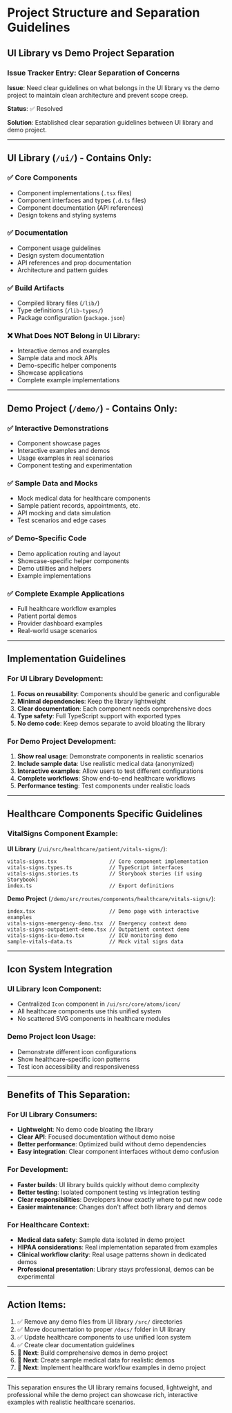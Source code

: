 # Project Structure and Separation Guidelines

## UI Library vs Demo Project Separation

### Issue Tracker Entry: Clear Separation of Concerns

**Issue**: Need clear guidelines on what belongs in the UI library vs the demo project to maintain clean architecture and prevent scope creep.

**Status**: ✅ Resolved

**Solution**: Established clear separation guidelines between UI library and demo project.

---

## UI Library (`/ui/`) - Contains Only:

### ✅ Core Components
- Component implementations (`.tsx` files)
- Component interfaces and types (`.d.ts` files)
- Component documentation (API references)
- Design tokens and styling systems

### ✅ Documentation
- Component usage guidelines
- Design system documentation
- API references and prop documentation
- Architecture and pattern guides

### ✅ Build Artifacts
- Compiled library files (`/lib/`)
- Type definitions (`/lib-types/`)
- Package configuration (`package.json`)

### ❌ What Does NOT Belong in UI Library:
- Interactive demos and examples
- Sample data and mock APIs
- Demo-specific helper components
- Showcase applications
- Complete example implementations

---

## Demo Project (`/demo/`) - Contains Only:

### ✅ Interactive Demonstrations
- Component showcase pages
- Interactive examples and demos
- Usage examples in real scenarios
- Component testing and experimentation

### ✅ Sample Data and Mocks
- Mock medical data for healthcare components
- Sample patient records, appointments, etc.
- API mocking and data simulation
- Test scenarios and edge cases

### ✅ Demo-Specific Code
- Demo application routing and layout
- Showcase-specific helper components
- Demo utilities and helpers
- Example implementations

### ✅ Complete Example Applications
- Full healthcare workflow examples
- Patient portal demos
- Provider dashboard examples
- Real-world usage scenarios

---

## Implementation Guidelines

### For UI Library Development:
1. **Focus on reusability**: Components should be generic and configurable
2. **Minimal dependencies**: Keep the library lightweight
3. **Clear documentation**: Each component needs comprehensive docs
4. **Type safety**: Full TypeScript support with exported types
5. **No demo code**: Keep demos separate to avoid bloating the library

### For Demo Project Development:
1. **Show real usage**: Demonstrate components in realistic scenarios
2. **Include sample data**: Use realistic medical data (anonymized)
3. **Interactive examples**: Allow users to test different configurations
4. **Complete workflows**: Show end-to-end healthcare workflows
5. **Performance testing**: Test components under realistic loads

---

## Healthcare Components Specific Guidelines

### VitalSigns Component Example:

**UI Library** (`/ui/src/healthcare/patient/vitals-signs/`):
```
vitals-signs.tsx                 // Core component implementation
vitals-signs.types.ts            // TypeScript interfaces
vitals-signs.stories.ts          // Storybook stories (if using Storybook)
index.ts                         // Export definitions
```

**Demo Project** (`/demo/src/routes/components/healthcare/vitals-signs/`):
```
index.tsx                        // Demo page with interactive examples
vitals-signs-emergency-demo.tsx  // Emergency context demo
vitals-signs-outpatient-demo.tsx // Outpatient context demo
vitals-signs-icu-demo.tsx        // ICU monitoring demo
sample-vitals-data.ts            // Mock vital signs data
```

---

## Icon System Integration

### UI Library Icon Component:
- Centralized `Icon` component in `/ui/src/core/atoms/icon/`
- All healthcare components use this unified system
- No scattered SVG components in healthcare modules

### Demo Project Icon Usage:
- Demonstrate different icon configurations
- Show healthcare-specific icon patterns
- Test icon accessibility and responsiveness

---

## Benefits of This Separation:

### For UI Library Consumers:
- **Lightweight**: No demo code bloating the library
- **Clear API**: Focused documentation without demo noise  
- **Better performance**: Optimized build without demo dependencies
- **Easy integration**: Clear component interfaces without demo confusion

### For Development:
- **Faster builds**: UI library builds quickly without demo complexity
- **Better testing**: Isolated component testing vs integration testing
- **Clear responsibilities**: Developers know exactly where to put new code
- **Easier maintenance**: Changes don't affect both library and demos

### For Healthcare Context:
- **Medical data safety**: Sample data isolated in demo project
- **HIPAA considerations**: Real implementation separated from examples
- **Clinical workflow clarity**: Real usage patterns shown in dedicated demos
- **Professional presentation**: Library stays professional, demos can be experimental

---

## Action Items:

1. ✅ Remove any demo files from UI library `/src/` directories
2. ✅ Move documentation to proper `/docs/` folder in UI library
3. ✅ Update healthcare components to use unified Icon system
4. ✅ Create clear documentation guidelines
5. 🔄 **Next**: Build comprehensive demos in demo project
6. 🔄 **Next**: Create sample medical data for realistic demos
7. 🔄 **Next**: Implement healthcare workflow examples in demo project

---

This separation ensures the UI library remains focused, lightweight, and professional while the demo project can showcase rich, interactive examples with realistic healthcare scenarios.
